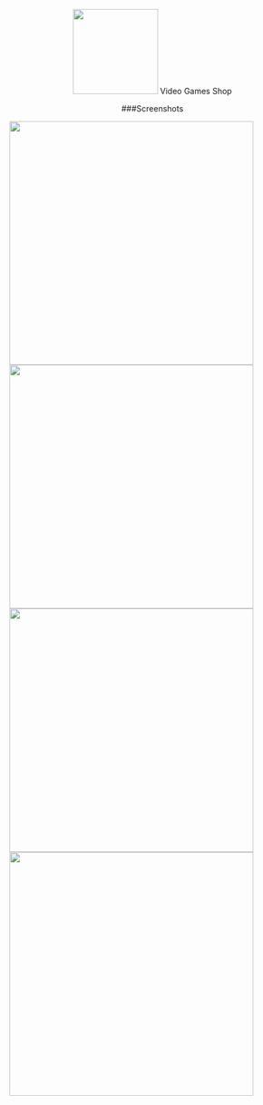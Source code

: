<p align="center">
  <img src="https://user-images.githubusercontent.com/53357476/68974342-9110ac80-0801-11ea-9e68-73e0f83091b8.png" height="150">
Video Games Shop
</p>

<p align="center">
  ###Screenshots
</p>
<img src="https://user-images.githubusercontent.com/53357476/71617640-062b1c00-2bcd-11ea-9e10-2e279904b48c.png" width="430">
<img src="https://user-images.githubusercontent.com/53357476/71617642-075c4900-2bcd-11ea-942c-767a4d18bfdf.png" width="430">
<img src="https://user-images.githubusercontent.com/53357476/71617645-088d7600-2bcd-11ea-9e8d-eeb0b4f4a50a.png" width="430">
<img src="https://user-images.githubusercontent.com/53357476/71617647-09bea300-2bcd-11ea-8acf-719750d1e36d.png" width="430">
